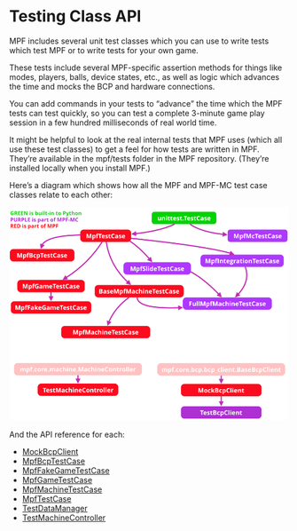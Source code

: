 
# Testing Class API

MPF includes several unit test classes which you can use to write tests which test MPF or to write tests for your own game.

These tests include several MPF-specific assertion methods for things like modes, players, balls, device states, etc., as well as logic which advances the time and mocks the BCP and hardware connections.

You can add commands in your tests to “advance” the time which the MPF tests can test quickly, so you can test a complete 3-minute game play session in a few hundred milliseconds of real world time.

It might be helpful to look at the real internal tests that MPF uses (which all use these test classes) to get a feel for how tests are written in MPF. They’re available in the mpf/tests folder in the MPF repository. (They’re installed locally when you install MPF.)

Here’s a diagram which shows how all the MPF and MPF-MC test case classes relate to each other:

![Testing Classes](testing_class_api/test_classes.png)

And the API reference for each:

* [MockBcpClient](testing_class_api/MockBcpClient.md)
* [MpfBcpTestCase](testing_class_api/MpfBcpTestCase.md)
* [MpfFakeGameTestCase](testing_class_api/MpfFakeGameTestCase.md)
* [MpfGameTestCase](testing_class_api/MpfGameTestCase.md)
* [MpfMachineTestCase](testing_class_api/MpfMachineTestCase.md)
* [MpfTestCase](testing_class_api/MpfTestCase.md)
* [TestDataManager](testing_class_api/TestDataManager.md)
* [TestMachineController](testing_class_api/TestMachineController.md)
